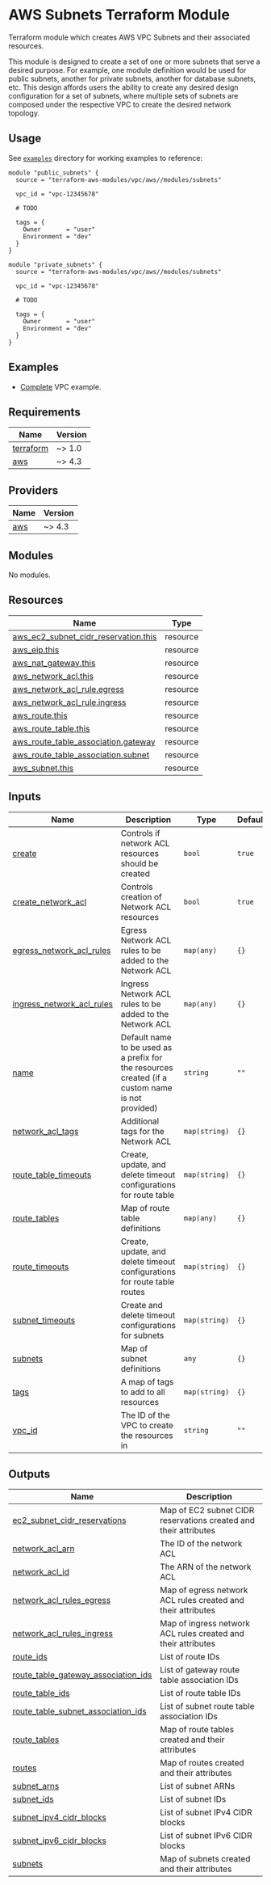 # AWS Subnets Terraform Module

Terraform module which creates AWS VPC Subnets and their associated resources.

This module is designed to create a set of one or more subnets that serve a desired purpose. For example, one module definition would be used for public subnets, another for private subnets, another for database subnets, etc. This design affords users the ability to create any desired design configuration for a set of subnets, where multiple sets of subnets are composed under the respective VPC to create the desired network topology.

## Usage

See [`examples`](../../examples) directory for working examples to reference:

```hcl
module "public_subnets" {
  source = "terraform-aws-modules/vpc/aws//modules/subnets"

  vpc_id = "vpc-12345678"

  # TODO

  tags = {
    Owner       = "user"
    Environment = "dev"
  }
}

module "private_subnets" {
  source = "terraform-aws-modules/vpc/aws//modules/subnets"

  vpc_id = "vpc-12345678"

  # TODO

  tags = {
    Owner       = "user"
    Environment = "dev"
  }
}
```

## Examples

- [Complete](../../examples/complete) VPC example.

<!-- BEGINNING OF PRE-COMMIT-TERRAFORM DOCS HOOK -->
## Requirements

| Name | Version |
|------|---------|
| <a name="requirement_terraform"></a> [terraform](#requirement\_terraform) | ~> 1.0 |
| <a name="requirement_aws"></a> [aws](#requirement\_aws) | ~> 4.3 |

## Providers

| Name | Version |
|------|---------|
| <a name="provider_aws"></a> [aws](#provider\_aws) | ~> 4.3 |

## Modules

No modules.

## Resources

| Name | Type |
|------|------|
| [aws_ec2_subnet_cidr_reservation.this](https://registry.terraform.io/providers/hashicorp/aws/latest/docs/resources/ec2_subnet_cidr_reservation) | resource |
| [aws_eip.this](https://registry.terraform.io/providers/hashicorp/aws/latest/docs/resources/eip) | resource |
| [aws_nat_gateway.this](https://registry.terraform.io/providers/hashicorp/aws/latest/docs/resources/nat_gateway) | resource |
| [aws_network_acl.this](https://registry.terraform.io/providers/hashicorp/aws/latest/docs/resources/network_acl) | resource |
| [aws_network_acl_rule.egress](https://registry.terraform.io/providers/hashicorp/aws/latest/docs/resources/network_acl_rule) | resource |
| [aws_network_acl_rule.ingress](https://registry.terraform.io/providers/hashicorp/aws/latest/docs/resources/network_acl_rule) | resource |
| [aws_route.this](https://registry.terraform.io/providers/hashicorp/aws/latest/docs/resources/route) | resource |
| [aws_route_table.this](https://registry.terraform.io/providers/hashicorp/aws/latest/docs/resources/route_table) | resource |
| [aws_route_table_association.gateway](https://registry.terraform.io/providers/hashicorp/aws/latest/docs/resources/route_table_association) | resource |
| [aws_route_table_association.subnet](https://registry.terraform.io/providers/hashicorp/aws/latest/docs/resources/route_table_association) | resource |
| [aws_subnet.this](https://registry.terraform.io/providers/hashicorp/aws/latest/docs/resources/subnet) | resource |

## Inputs

| Name | Description | Type | Default | Required |
|------|-------------|------|---------|:--------:|
| <a name="input_create"></a> [create](#input\_create) | Controls if network ACL resources should be created | `bool` | `true` | no |
| <a name="input_create_network_acl"></a> [create\_network\_acl](#input\_create\_network\_acl) | Controls creation of Network ACL resources | `bool` | `true` | no |
| <a name="input_egress_network_acl_rules"></a> [egress\_network\_acl\_rules](#input\_egress\_network\_acl\_rules) | Egress Network ACL rules to be added to the Network ACL | `map(any)` | `{}` | no |
| <a name="input_ingress_network_acl_rules"></a> [ingress\_network\_acl\_rules](#input\_ingress\_network\_acl\_rules) | Ingress Network ACL rules to be added to the Network ACL | `map(any)` | `{}` | no |
| <a name="input_name"></a> [name](#input\_name) | Default name to be used as a prefix for the resources created (if a custom name is not provided) | `string` | `""` | no |
| <a name="input_network_acl_tags"></a> [network\_acl\_tags](#input\_network\_acl\_tags) | Additional tags for the Network ACL | `map(string)` | `{}` | no |
| <a name="input_route_table_timeouts"></a> [route\_table\_timeouts](#input\_route\_table\_timeouts) | Create, update, and delete timeout configurations for route table | `map(string)` | `{}` | no |
| <a name="input_route_tables"></a> [route\_tables](#input\_route\_tables) | Map of route table definitions | `map(any)` | `{}` | no |
| <a name="input_route_timeouts"></a> [route\_timeouts](#input\_route\_timeouts) | Create, update, and delete timeout configurations for route table routes | `map(string)` | `{}` | no |
| <a name="input_subnet_timeouts"></a> [subnet\_timeouts](#input\_subnet\_timeouts) | Create and delete timeout configurations for subnets | `map(string)` | `{}` | no |
| <a name="input_subnets"></a> [subnets](#input\_subnets) | Map of subnet definitions | `any` | `{}` | no |
| <a name="input_tags"></a> [tags](#input\_tags) | A map of tags to add to all resources | `map(string)` | `{}` | no |
| <a name="input_vpc_id"></a> [vpc\_id](#input\_vpc\_id) | The ID of the VPC to create the resources in | `string` | `""` | no |

## Outputs

| Name | Description |
|------|-------------|
| <a name="output_ec2_subnet_cidr_reservations"></a> [ec2\_subnet\_cidr\_reservations](#output\_ec2\_subnet\_cidr\_reservations) | Map of EC2 subnet CIDR reservations created and their attributes |
| <a name="output_network_acl_arn"></a> [network\_acl\_arn](#output\_network\_acl\_arn) | The ID of the network ACL |
| <a name="output_network_acl_id"></a> [network\_acl\_id](#output\_network\_acl\_id) | The ARN of the network ACL |
| <a name="output_network_acl_rules_egress"></a> [network\_acl\_rules\_egress](#output\_network\_acl\_rules\_egress) | Map of egress network ACL rules created and their attributes |
| <a name="output_network_acl_rules_ingress"></a> [network\_acl\_rules\_ingress](#output\_network\_acl\_rules\_ingress) | Map of ingress network ACL rules created and their attributes |
| <a name="output_route_ids"></a> [route\_ids](#output\_route\_ids) | List of route IDs |
| <a name="output_route_table_gateway_association_ids"></a> [route\_table\_gateway\_association\_ids](#output\_route\_table\_gateway\_association\_ids) | List of gateway route table association IDs |
| <a name="output_route_table_ids"></a> [route\_table\_ids](#output\_route\_table\_ids) | List of route table IDs |
| <a name="output_route_table_subnet_association_ids"></a> [route\_table\_subnet\_association\_ids](#output\_route\_table\_subnet\_association\_ids) | List of subnet route table association IDs |
| <a name="output_route_tables"></a> [route\_tables](#output\_route\_tables) | Map of route tables created and their attributes |
| <a name="output_routes"></a> [routes](#output\_routes) | Map of routes created and their attributes |
| <a name="output_subnet_arns"></a> [subnet\_arns](#output\_subnet\_arns) | List of subnet ARNs |
| <a name="output_subnet_ids"></a> [subnet\_ids](#output\_subnet\_ids) | List of subnet IDs |
| <a name="output_subnet_ipv4_cidr_blocks"></a> [subnet\_ipv4\_cidr\_blocks](#output\_subnet\_ipv4\_cidr\_blocks) | List of subnet IPv4 CIDR blocks |
| <a name="output_subnet_ipv6_cidr_blocks"></a> [subnet\_ipv6\_cidr\_blocks](#output\_subnet\_ipv6\_cidr\_blocks) | List of subnet IPv6 CIDR blocks |
| <a name="output_subnets"></a> [subnets](#output\_subnets) | Map of subnets created and their attributes |
<!-- END OF PRE-COMMIT-TERRAFORM DOCS HOOK -->
